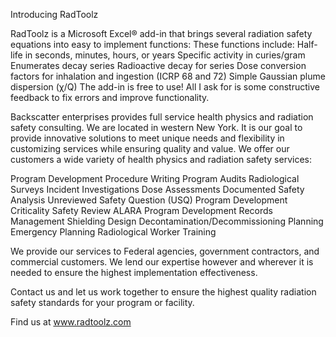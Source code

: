 
Introducing RadToolz

RadToolz is a Microsoft Excel® add-in that brings several radiation safety equations into easy to implement functions:  These functions include:
Half-life in seconds, minutes, hours, or years
Specific activity in curies/gram
Enumerates decay series
Radioactive decay for series
Dose conversion factors for inhalation and ingestion (ICRP 68 and 72)
Simple Gaussian plume dispersion (χ/Q)
The add-in is free to use!  All I ask for is some constructive feedback to fix errors and improve functionality.

Backscatter enterprises provides full service health physics and radiation safety consulting. We are located in western New York. It is our goal to provide innovative solutions to meet unique needs and flexibility in customizing services while ensuring quality and value. We offer our customers a wide variety of health physics and radiation safety services:

Program Development
Procedure Writing
Program Audits
Radiological Surveys
Incident Investigations
Dose Assessments
Documented Safety Analysis
Unreviewed Safety Question (USQ) Program Development
Criticality Safety Review
ALARA Program Development
Records Management
Shielding Design
Decontamination/Decommissioning Planning
Emergency Planning
Radiological Worker Training

We provide our services to Federal agencies, government contractors, and commercial customers. We lend our expertise however and wherever it is needed to ensure the highest implementation effectiveness.

Contact us and let us work together to ensure the highest quality radiation safety standards for your program or facility.

Find us at www.radtoolz.com